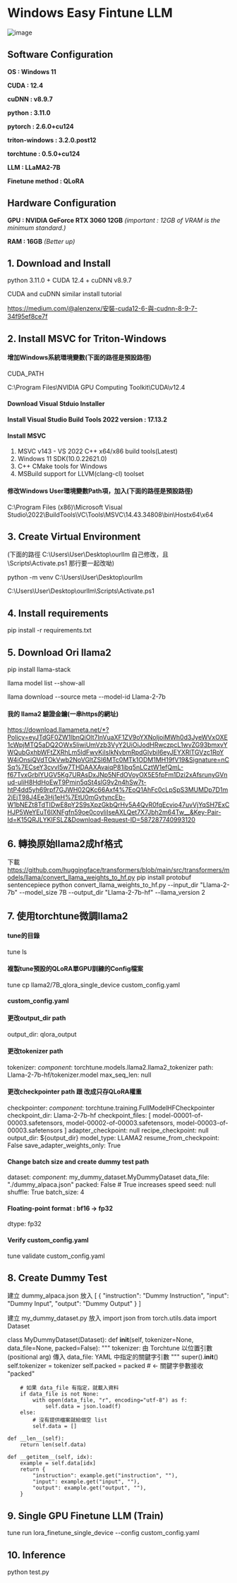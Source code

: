 # Windows Easy Fintune LLM
![image](https://github.com/alenzenx/WindowsEasyFintuneLLM/blob/main/goodjob.jpg)

## **Software Configuration**

**OS : Windows 11**

**CUDA : 12.4**

**cuDNN : v8.9.7**

**python : 3.11.0**

**pytorch : 2.6.0+cu124**

**triton-windows : 3.2.0.post12**

**torchtune : 0.5.0+cu124**

**LLM : LLaMA2-7B**

**Finetune method : QLoRA**

## **Hardware Configuration**

**GPU : NVIDIA GeForce RTX 3060 12GB** *(important : 12GB of VRAM is the minimum standard.)*

**RAM : 16GB** *(Better up)*

## **1. Download and Install**
python 3.11.0 + CUDA 12.4 + cuDNN v8.9.7

CUDA and cuDNN similar install tutorial 

https://medium.com/@alenzenx/安裝-cuda12-6-與-cudnn-8-9-7-34f95ef8ce7f

## **2. Install MSVC for Triton-Windows**
#### 增加Windows系統環境變數(下面的路徑是預設路徑)
CUDA_PATH

C:\Program Files\NVIDIA GPU Computing Toolkit\CUDA\v12.4

#### Download Visual Stduio Installer
#### Install Visual Studio Build Tools 2022 version : 17.13.2
#### Install MSVC
1. MSVC v143 - VS 2022 C++ x64/x86 build tools(Latest)
2. Windows 11 SDK(10.0.22621.0)
3. C++ CMake tools for Windows
4. MSBuild support for LLVM(clang-cl) toolset 

#### 修改Windows User環境變數Path項，加入(下面的路徑是預設路徑)
C:\Program Files (x86)\Microsoft Visual Studio\2022\BuildTools\VC\Tools\MSVC\14.43.34808\bin\Hostx64\x64

## **3. Create Virtual Environment**
(下面的路徑 C:\Users\User\Desktop\ourllm 自己修改，且 \Scripts\Activate.ps1 那行要一起改呦)

python -m venv C:\Users\User\Desktop\ourllm

C:\Users\User\Desktop\ourllm\Scripts\Activate.ps1

## **4. Install requirements**
pip install -r requirements.txt

## **5. Download Ori llama2**
pip install llama-stack

llama model list --show-all

llama download --source meta --model-id Llama-2-7b

#### 我的 llama2 驗證金鑰(一串https的網址)
https://download.llamameta.net/*?Policy=eyJTdGF0ZW1lbnQiOlt7InVuaXF1ZV9oYXNoIjoiMWh0d3JyeWVxOXE1cWpjMTQ5aDQ2OWx5IiwiUmVzb3VyY2UiOiJodHRwczpcL1wvZG93bmxvYWQubGxhbWFtZXRhLm5ldFwvKiIsIkNvbmRpdGlvbiI6eyJEYXRlTGVzc1RoYW4iOnsiQVdTOkVwb2NoVGltZSI6MTc0MTk1ODM1MH19fV19&Signature=nCSq%7ECseY3cvvI5w7THDAAXAvaiqP81ibq5nLCztW1efQmL-f67TvxGrblYUGV5Kg7URAsDxJNp5NFdOVoyOX5E5fpFm1Dzi2xAfsrunyGVnud-uliH8HdHoEwT9Pmin5qSt4slG9v2n4hSw7t-htP4dd5yh69rpf7GJWH02QKc66Axf4%7EoQ1AhFc0cLpSpS3MUMDp7D1m2jEjT98J4Ee3Hj1eH%7EtU0mGytyncEb-W1bNEZt8TdTIDwE8pY2S9sXpzGkbQrHv5A4QvR0fqEcvio47uvVjYqSH7ExCHJP5WeYEuT6lXNFgfn59oe0coyliIseAXLQet7X7Jbh2m64Tw__&Key-Pair-Id=K15QRJLYKIFSLZ&Download-Request-ID=587287740993120

## **6. 轉換原始llama2成hf格式**
下載 https://github.com/huggingface/transformers/blob/main/src/transformers/models/llama/convert_llama_weights_to_hf.py
pip install protobuf sentencepiece
python convert_llama_weights_to_hf.py --input_dir "Llama-2-7b" --model_size 7B --output_dir "Llama-2-7b-hf" --llama_version 2

## **7. 使用torchtune微調llama2**
#### tune的目錄
tune ls

#### 複製tune預設的QLoRA單GPU訓練的Config檔案
tune cp llama2/7B_qlora_single_device custom_config.yaml

#### custom_config.yaml
#### 更改output_dir path
output_dir: qlora_output

#### 更改tokenizer path
tokenizer:
  _component_: torchtune.models.llama2.llama2_tokenizer
  path: Llama-2-7b-hf/tokenizer.model
  max_seq_len: null

#### 更改checkpointer path 跟 改成只存QLoRA權重
checkpointer:
  _component_: torchtune.training.FullModelHFCheckpointer
  checkpoint_dir: Llama-2-7b-hf
  checkpoint_files: [
    model-00001-of-00003.safetensors,
    model-00002-of-00003.safetensors,
    model-00003-of-00003.safetensors
  ]
  adapter_checkpoint: null
  recipe_checkpoint: null
  output_dir: ${output_dir}
  model_type: LLAMA2
resume_from_checkpoint: False
save_adapter_weights_only: True

#### Change batch size and create dummy test path
dataset:
  _component_: my_dummy_dataset.MyDummyDataset
  data_file: "./dummy_alpaca.json"
  packed: False  # True increases speed
seed: null
shuffle: True
batch_size: 4

#### Floating-point format : bf16 -> fp32
dtype: fp32

#### Verify custom_config.yaml
tune validate custom_config.yaml

## **8. Create Dummy Test**
建立 dummy_alpaca.json
放入
[
    {
      "instruction": "Dummy Instruction",
      "input": "Dummy Input",
      "output": "Dummy Output"
    }
]

建立 my_dummy_dataset.py
放入
import json
from torch.utils.data import Dataset

class MyDummyDataset(Dataset):
    def __init__(self, tokenizer=None, data_file=None, packed=False):
        """
        tokenizer: 由 Torchtune 以位置引數 (positional arg) 傳入
        data_file: YAML 中指定的關鍵字引數
        """
        super().__init__()
        self.tokenizer = tokenizer
        self.packed = packed  # <- 關鍵字參數接收 "packed"

        # 如果 data_file 有指定，就載入資料
        if data_file is not None:
            with open(data_file, "r", encoding="utf-8") as f:
                self.data = json.load(f)
        else:
            # 沒有提供檔案就給個空 list
            self.data = []

    def __len__(self):
        return len(self.data)

    def __getitem__(self, idx):
        example = self.data[idx]
        return {
            "instruction": example.get("instruction", ""),
            "input": example.get("input", ""),
            "output": example.get("output", ""),
        }

## **9. Single GPU Finetune LLM (Train)**
tune run lora_finetune_single_device --config custom_config.yaml

## **10. Inference**
python test.py